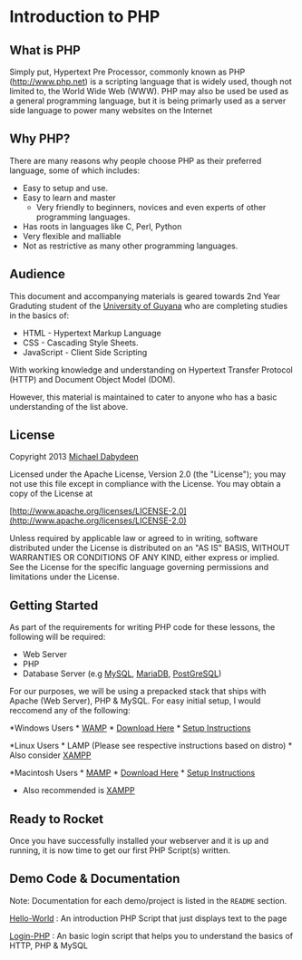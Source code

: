 Introduction to PHP 
====================

What is PHP
---------------

Simply put, Hypertext Pre Processor, commonly known as PHP (http://www.php.net) is a scripting language that is widely used, though not limited to, the World Wide Web (WWW). PHP may also be used be used as a general programming language, but it is being primarly used as a server side language to power many websites on the Internet

Why PHP? 
---------------

There are many reasons why people choose PHP as their preferred language, some of which includes: 

* Easy to setup and use. 
* Easy to learn and master
	* Very friendly to beginners, novices and even experts of other programming languages. 
* Has roots in languages like C, Perl, Python
* Very flexible and malliable
* Not as restrictive as many other programming languages. 


Audience
-------------

This document and accompanying materials is geared towards 2nd Year Graduting student of the [University of Guyana](http://www.uog.edu.gy) who are completing studies in the basics of: 

* HTML - Hypertext Markup Language
* CSS  - Cascading Style Sheets. 
* JavaScript - Client Side Scripting

With working knowledge and understanding on Hypertext Transfer Protocol (HTTP) and Document Object Model (DOM).

However, this material is maintained to cater to anyone who has a basic understanding of the list above. 

License
------------

Copyright 2013 [Michael Dabydeen](http://www.michaeldabydeen.com)

Licensed under the Apache License, Version 2.0 (the "License");
you may not use this file except in compliance with the License.
You may obtain a copy of the License at

[http://www.apache.org/licenses/LICENSE-2.0](http://www.apache.org/licenses/LICENSE-2.0)

Unless required by applicable law or agreed to in writing, software
distributed under the License is distributed on an "AS IS" BASIS,
WITHOUT WARRANTIES OR CONDITIONS OF ANY KIND, either express or implied.
See the License for the specific language governing permissions and
limitations under the License.

Getting Started
---------------

As part of the requirements for writing PHP code for these lessons, the following will be required: 

* Web Server 
* PHP 
* Database Server (e.g [MySQL](http://www.mysql.com), [MariaDB](https://mariadb.org/), [PostGreSQL](http://www.postgresql.org/))

For our purposes, we will be using a prepacked stack that ships with Apache (Web Server), PHP & MySQL. For easy initial setup, I would reccomend any of the following: 

*Windows Users 
	* [WAMP](http://www.wampserver.com/en/) 
		* [Download Here](http://www.wampserver.com/en/) 
		* [Setup Instructions](http://www.wampserver.com/en/)

*Linux Users
	* LAMP (Please see respective instructions based on distro)
	* Also consider [XAMPP](http://www.apachefriends.org/en/xampp.html)

*Macintosh Users
	* [MAMP](http://www.mamp.info/en/index.html)
		* [Download Here](http://www.mamp.info/downloads/releases/MAMP_PRO.zip)
		* [Setup Instructions](http://documentation.mamp.info/en)

* Also recommended is [XAMPP](http://www.apachefriends.org/en/xampp.html)

Ready to Rocket 
------------------

Once you have successfully installed your webserver and it is up and running, it is now time to get our first PHP Script(s) written.

Demo Code & Documentation
---------------------------

Note: Documentation for each demo/project is listed in the `README` section.

[Hello-World](https://github.com/mdabydeen/php-basics/tree/master/demo/hello-world) : An introduction PHP Script that just displays text to the page

[Login-PHP](https://github.com/mdabydeen/php-basics/tree/master/demo/login-php) : An basic login script that helps you to understand the basics of HTTP, PHP & MySQL